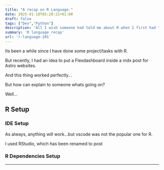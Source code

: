 ```yaml
---
title: "A recap on R Language."
date: 2025-01-10T05:20:21+01:00
draft: false
tags: ["Dev","Python"]
description: 'All I wish someone had told me about R when I first had to use it'
summary: 'R language recap'
url: 'r-language-101'
---
```


Its been a while since I have done some project/tasks with R.

But recently, I had an idea to put a Flexdashboard inside a mdx post for Astro websites.

And this thing worked perfectly...

But how can explain to someone whats going on?

Well...

## R Setup

### IDE Setup

As always, anything will work...but vscode was not the popular one for R.

I used RStudio, which has been renamed to post

### R Dependencies Setup


---

